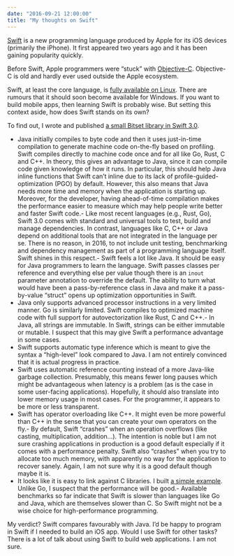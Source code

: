 ```yaml
---
date: "2016-09-21 12:00:00"
title: "My thoughts on Swift"
---
```




[Swift](https://en.wikipedia.org/wiki/Swift_(programming_language)) is a new programming language produced by Apple for its iOS devices (primarily the iPhone). It first appeared two years ago and it has been gaining popularity quickly.

Before Swift, Apple programmers were &ldquo;stuck&rdquo; with [Objective-C](https://en.wikipedia.org/wiki/Objective-C). Objective-C is old and hardly ever used outside the Apple ecosystem.

Swift, at least the core language, is [fully available on Linux](https://swift.org/download/#snapshots). There are rumours that it should soon become available for Windows.
If you want to build mobile apps, then learning Swift is probably wise. But setting this context aside, how does Swift stands on its own?

To find out, I wrote and published [a small Bitset library in Swift 3.0](https://github.com/lemire/SwiftBitset).

- Java initially compiles to byte code and then it uses just-in-time compilation to generate machine code on-the-fly based on profiling. Swift compiles directly to machine code once and for all like Go, Rust, C and C++. In theory, this gives an advantage to Java, since it can compile code given knowledge of how it runs. In particular, this should help Java inline functions that Swift can&rsquo;t inline due to its lack of profile-guided-optimization (PGO) by default. However, this also means that Java needs more time and memory when the application is starting up. Moreover, for the developer, having ahead-of-time compilation makes the performance easier to measure which may help people write better and faster Swift code.- Like most recent languages (e.g., Rust, Go), Swift 3.0 comes with standard and universal tools to test, build and manage dependencies. In contrast, languages like C, C++ or Java depend on additional tools that are not integrated in the language per se. There is no reason, in 2016, to not include unit testing, benchmarking and dependency management as part of a programming language itself. Swift shines in this respect.- Swift feels a lot like Java. It should be easy for Java programmers to learn the language. Swift passes classes per reference and everything else per value though there is an `inout` parameter annotation to override the default. The ability to turn what would have been a pass-by-reference class in Java and make it a pass-by-value &ldquo;struct&rdquo; opens up optimization opportunities in Swift.
- Java only supports advanced processor instructions in a very limited manner. Go is similarly limited. Swift compiles to optimized machine code with full support for autovectorization like Rust, C and C++.- In Java, all strings are immutable. In Swift, strings can be either immutable or mutable. I suspect that this may give Swift a performance advantage in some cases.
- Swift supports automatic type inference which is meant to give the syntax a &ldquo;high-level&rdquo; look compared to Java. I am not entirely convinced that it is actual progress in practice.
- Swift uses automatic reference counting instead of a more Java-like garbage collection. Presumably, this means fewer long pauses which might be advantageous when latency is a problem (as is the case in some user-facing applications). Hopefully, it should also translate into lower memory usage in most cases. For the programmer, it appears to be more or less transparent.
- Swift has operator overloading like C++. It might even be more powerful than C++ in the sense that you can create your own operators on the fly.- By default, Swift &ldquo;crashes&rdquo; when an operation overflows (like casting, multiplication, addition&hellip;). The intention is noble but I am not sure crashing applications in production is a good default especially if it comes with a performance penalty. Swift also &ldquo;crashes&rdquo; when you try to allocate too much memory, with apparently no way for the application to recover sanely. Again, I am not sure why it is a good default though maybe it is.
- It looks like it is easy to link against C libraries. I built [a simple example](https://github.com/lemire/SwiftCallingCHeader). Unlike Go, I suspect that the performance will be good.- Available benchmarks so far indicate that Swift is slower than languages like Go and Java, which are themselves slower than C. So Swift might not be a wise choice for high-performance programming.

My verdict? Swift compares favourably with Java. I&rsquo;d be happy to program in Swift if I needed to build an iOS app.
Would I use Swift for other tasks? There is a lot of talk about using Swift to build web applications. I am not sure.

